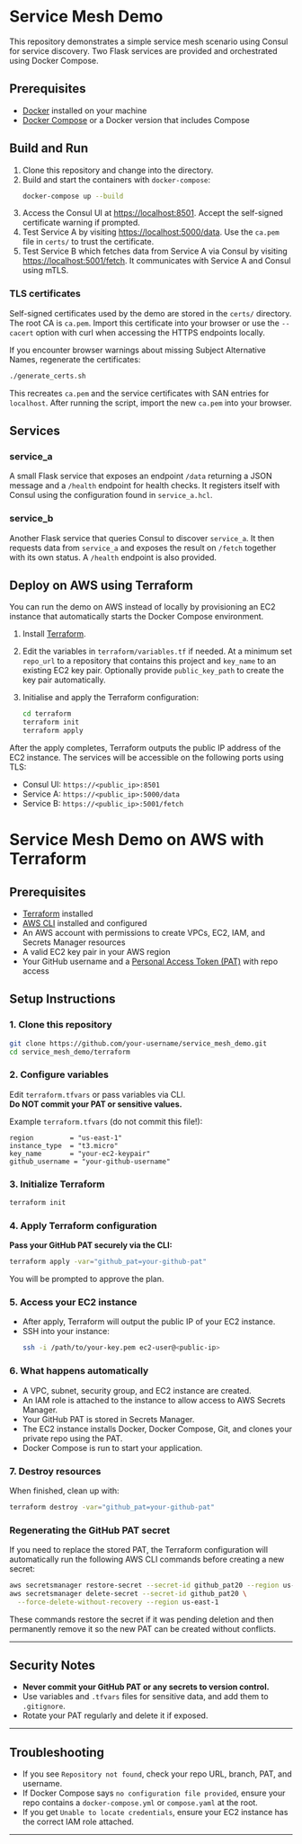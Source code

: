 # Service Mesh Demo

This repository demonstrates a simple service mesh scenario using Consul for service discovery. Two Flask services are provided and orchestrated using Docker Compose.

## Prerequisites

- [Docker](https://docs.docker.com/get-docker/) installed on your machine
- [Docker Compose](https://docs.docker.com/compose/install/) or a Docker version that includes Compose

## Build and Run

1. Clone this repository and change into the directory.
2. Build and start the containers with `docker-compose`:
   ```bash
   docker-compose up --build
   ```
3. Access the Consul UI at [https://localhost:8501](https://localhost:8501). Accept the self-signed certificate warning if prompted.
4. Test Service A by visiting [https://localhost:5000/data](https://localhost:5000/data). Use the `ca.pem` file in `certs/` to trust the certificate.
5. Test Service B which fetches data from Service A via Consul by visiting [https://localhost:5001/fetch](https://localhost:5001/fetch). It communicates with Service A and Consul using mTLS.

### TLS certificates

Self-signed certificates used by the demo are stored in the `certs/` directory. The root CA is `ca.pem`. Import this certificate into your browser or use the `--cacert` option with curl when accessing the HTTPS endpoints locally.

If you encounter browser warnings about missing Subject Alternative Names, regenerate the certificates:

```bash
./generate_certs.sh
```

This recreates `ca.pem` and the service certificates with SAN entries for `localhost`. After running the script, import the new `ca.pem` into your browser.


## Services

### service_a

A small Flask service that exposes an endpoint `/data` returning a JSON message and a `/health` endpoint for health checks. It registers itself with Consul using the configuration found in `service_a.hcl`.

### service_b

Another Flask service that queries Consul to discover `service_a`. It then requests data from `service_a` and exposes the result on `/fetch` together with its own status. A `/health` endpoint is also provided.


## Deploy on AWS using Terraform

You can run the demo on AWS instead of locally by provisioning an EC2 instance
that automatically starts the Docker Compose environment.

1. Install [Terraform](https://www.terraform.io/downloads).
2. Edit the variables in `terraform/variables.tf` if needed. At a minimum set
   `repo_url` to a repository that contains this project and `key_name` to an
   existing EC2 key pair. Optionally provide `public_key_path` to create the key
   pair automatically.
3. Initialise and apply the Terraform configuration:

   ```bash
   cd terraform
   terraform init
   terraform apply
   ```

After the apply completes, Terraform outputs the public IP address of the EC2
instance. The services will be accessible on the following ports using TLS:

- Consul UI: `https://<public_ip>:8501`
- Service A: `https://<public_ip>:5000/data`
- Service B: `https://<public_ip>:5001/fetch`

# Service Mesh Demo on AWS with Terraform

## Prerequisites

- [Terraform](https://www.terraform.io/downloads.html) installed
- [AWS CLI](https://docs.aws.amazon.com/cli/latest/userguide/getting-started-install.html) installed and configured
- An AWS account with permissions to create VPCs, EC2, IAM, and Secrets Manager resources
- A valid EC2 key pair in your AWS region
- Your GitHub username and a [Personal Access Token (PAT)](https://github.com/settings/tokens) with repo access

## Setup Instructions

### 1. Clone this repository

```bash
git clone https://github.com/your-username/service_mesh_demo.git
cd service_mesh_demo/terraform
```

### 2. Configure variables

Edit `terraform.tfvars` or pass variables via CLI.  
**Do NOT commit your PAT or sensitive values.**

Example `terraform.tfvars` (do not commit this file!):
```hcl
region         = "us-east-1"
instance_type  = "t3.micro"
key_name       = "your-ec2-keypair"
github_username = "your-github-username"
```

### 3. Initialize Terraform

```bash
terraform init
```

### 4. Apply Terraform configuration

**Pass your GitHub PAT securely via the CLI:**
```bash
terraform apply -var="github_pat=your-github-pat"
```
You will be prompted to approve the plan.

### 5. Access your EC2 instance

- After apply, Terraform will output the public IP of your EC2 instance.
- SSH into your instance:
  ```bash
  ssh -i /path/to/your-key.pem ec2-user@<public-ip>
  ```

### 6. What happens automatically

- A VPC, subnet, security group, and EC2 instance are created.
- An IAM role is attached to the instance to allow access to AWS Secrets Manager.
- Your GitHub PAT is stored in Secrets Manager.
- The EC2 instance installs Docker, Docker Compose, Git, and clones your private repo using the PAT.
- Docker Compose is run to start your application.

### 7. Destroy resources

When finished, clean up with:
```bash
terraform destroy -var="github_pat=your-github-pat"
```

### Regenerating the GitHub PAT secret

If you need to replace the stored PAT, the Terraform configuration will
automatically run the following AWS CLI commands before creating a new
secret:

```bash
aws secretsmanager restore-secret --secret-id github_pat20 --region us-east-1
aws secretsmanager delete-secret --secret-id github_pat20 \
  --force-delete-without-recovery --region us-east-1
```

These commands restore the secret if it was pending deletion and then
permanently remove it so the new PAT can be created without conflicts.

---

## Security Notes

- **Never commit your GitHub PAT or any secrets to version control.**
- Use variables and `.tfvars` files for sensitive data, and add them to `.gitignore`.
- Rotate your PAT regularly and delete it if exposed.

---

## Troubleshooting

- If you see `Repository not found`, check your repo URL, branch, PAT, and username.
- If Docker Compose says `no configuration file provided`, ensure your repo contains a `docker-compose.yml` or `compose.yaml` at the root.
- If you get `Unable to locate credentials`, ensure your EC2 instance has the correct IAM role attached.

---
